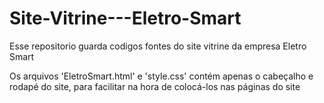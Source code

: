 # Site-Vitrine---Eletro-Smart
Esse repositorio guarda codigos fontes do site vitrine da empresa Eletro Smart

Os arquivos 'EletroSmart.html' e 'style.css' contém apenas o cabeçalho e rodapé do site, para facilitar na hora de colocá-los nas páginas do site

